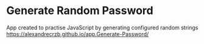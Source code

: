 # Generate Random Password
App created to practise JavaScript by generating configured random strings <br>
https://alexandrecrzb.github.io/app.Generate-Password/
